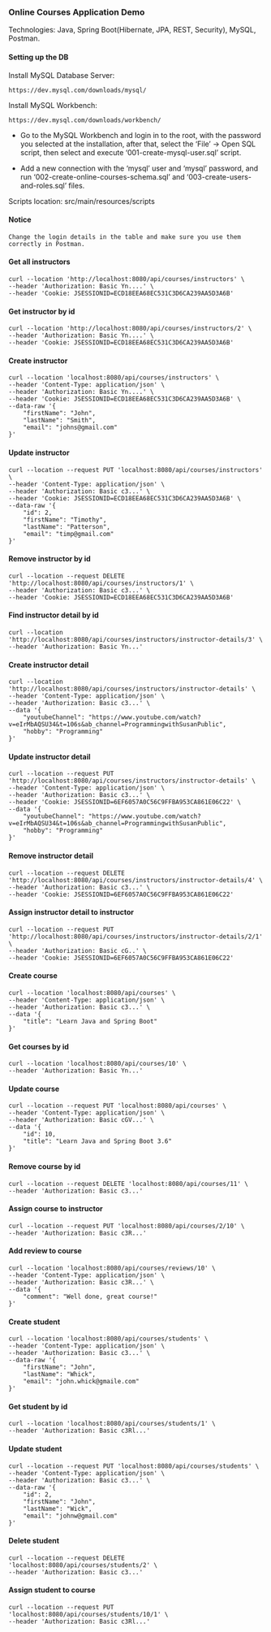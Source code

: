 ### Online Courses Application Demo

Technologies: Java, Spring Boot(Hibernate, JPA, REST, Security), MySQL, Postman.

#### Setting up the DB

Install MySQL Database Server:
```
https://dev.mysql.com/downloads/mysql/
```

Install MySQL Workbench:
```
https://dev.mysql.com/downloads/workbench/
```

- Go to the MySQL Workbench and login in to the root, with the password you selected at the installation, 
after that, select the ‘File’ -> Open SQL script,  then select and execute ‘001-create-mysql-user.sql’ script.

- Add a new connection with the ‘mysql’ user and ‘mysql’ password, and run ‘002-create-online-courses-schema.sql’ and ‘003-create-users-and-roles.sql’ files.

Scripts location: src/main/resources/scripts

#### Notice
```
Change the login details in the table and make sure you use them correctly in Postman.
```


#### Get all instructors
```
curl --location 'http://localhost:8080/api/courses/instructors' \
--header 'Authorization: Basic Yn....' \
--header 'Cookie: JSESSIONID=ECD18EEA68EC531C3D6CA239AA5D3A6B'
```

#### Get instructor by id
```
curl --location 'http://localhost:8080/api/courses/instructors/2' \
--header 'Authorization: Basic Yn....' \
--header 'Cookie: JSESSIONID=ECD18EEA68EC531C3D6CA239AA5D3A6B'
```

#### Create instructor
```
curl --location 'localhost:8080/api/courses/instructors' \
--header 'Content-Type: application/json' \
--header 'Authorization: Basic Yn....' \
--header 'Cookie: JSESSIONID=ECD18EEA68EC531C3D6CA239AA5D3A6B' \
--data-raw '{
    "firstName": "John",
    "lastName": "Smith",
    "email": "johns@gmail.com"
}'
```

#### Update instructor
```
curl --location --request PUT 'localhost:8080/api/courses/instructors' \
--header 'Content-Type: application/json' \
--header 'Authorization: Basic c3...' \
--header 'Cookie: JSESSIONID=ECD18EEA68EC531C3D6CA239AA5D3A6B' \
--data-raw '{
    "id": 2,
    "firstName": "Timothy",
    "lastName": "Patterson",
    "email": "timp@gmail.com"
}'
```

#### Remove instructor by id
```
curl --location --request DELETE 'http://localhost:8080/api/courses/instructors/1' \
--header 'Authorization: Basic c3...' \
--header 'Cookie: JSESSIONID=ECD18EEA68EC531C3D6CA239AA5D3A6B'
```

#### Find instructor detail by id
```
curl --location 'http://localhost:8080/api/courses/instructors/instructor-details/3' \
--header 'Authorization: Basic Yn...'
```

#### Create instructor detail
```
curl --location 'http://localhost:8080/api/courses/instructors/instructor-details' \
--header 'Content-Type: application/json' \
--header 'Authorization: Basic c3...' \
--data '{
    "youtubeChannel": "https://www.youtube.com/watch?v=eIrMbAQSU34&t=106s&ab_channel=ProgrammingwithSusanPublic",
    "hobby": "Programming"
}'
```

#### Update instructor detail
```
curl --location --request PUT 'http://localhost:8080/api/courses/instructors/instructor-details' \
--header 'Content-Type: application/json' \
--header 'Authorization: Basic c3...' \
--header 'Cookie: JSESSIONID=6EF6057A0C56C9FFBA953CA861E06C22' \
--data '{
    "youtubeChannel": "https://www.youtube.com/watch?v=eIrMbAQSU34&t=106s&ab_channel=ProgrammingwithSusanPublic",
    "hobby": "Programming"
}'
```

#### Remove instructor detail
```
curl --location --request DELETE 'http://localhost:8080/api/courses/instructors/instructor-details/4' \
--header 'Authorization: Basic c3...' \
--header 'Cookie: JSESSIONID=6EF6057A0C56C9FFBA953CA861E06C22'
```

#### Assign instructor detail to instructor
```
curl --location --request PUT 'http://localhost:8080/api/courses/instructors/instructor-details/2/1' \
--header 'Authorization: Basic cG..' \
--header 'Cookie: JSESSIONID=6EF6057A0C56C9FFBA953CA861E06C22'
```

#### Create course
```
curl --location 'localhost:8080/api/courses' \
--header 'Content-Type: application/json' \
--header 'Authorization: Basic c3...' \
--data '{
    "title": "Learn Java and Spring Boot"
}'
```

#### Get courses by id
```
curl --location 'localhost:8080/api/courses/10' \
--header 'Authorization: Basic Yn...'
```

#### Update course
```
curl --location --request PUT 'localhost:8080/api/courses' \
--header 'Content-Type: application/json' \
--header 'Authorization: Basic cGV...' \
--data '{
    "id": 10,
    "title": "Learn Java and Spring Boot 3.6"
}'
```

#### Remove course by id
```
curl --location --request DELETE 'localhost:8080/api/courses/11' \
--header 'Authorization: Basic c3...'
```

#### Assign course to instructor
```
curl --location --request PUT 'localhost:8080/api/courses/2/10' \
--header 'Authorization: Basic c3R...'
```

#### Add review to course
```
curl --location 'localhost:8080/api/courses/reviews/10' \
--header 'Content-Type: application/json' \
--header 'Authorization: Basic c3R...' \
--data '{
    "comment": "Well done, great course!"
}'
```

#### Create student
```
curl --location 'localhost:8080/api/courses/students' \
--header 'Content-Type: application/json' \
--header 'Authorization: Basic c3...' \
--data-raw '{
    "firstName": "John",
    "lastName": "Whick",
    "email": "john.whick@gmaile.com"
}'
```

#### Get student by id
```
curl --location 'localhost:8080/api/courses/students/1' \
--header 'Authorization: Basic c3Rl...'
```

#### Update student
```
curl --location --request PUT 'localhost:8080/api/courses/students' \
--header 'Content-Type: application/json' \
--header 'Authorization: Basic c3...' \
--data-raw '{
    "id": 2,
    "firstName": "John",
    "lastName": "Wick",
    "email": "johnw@gmail.com"
}'
```

#### Delete student
```
curl --location --request DELETE 'localhost:8080/api/courses/students/2' \
--header 'Authorization: Basic c3...'
```

#### Assign student to course
```
curl --location --request PUT 'localhost:8080/api/courses/students/10/1' \
--header 'Authorization: Basic c3Rl...'
```




